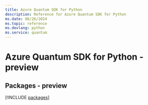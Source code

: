 ```yaml
---
title: Azure Quantum SDK for Python
description: Reference for Azure Quantum SDK for Python
ms.date: 08/26/2024
ms.topic: reference
ms.devlang: python
ms.service: quantum
---
```

# Azure Quantum SDK for Python - preview
## Packages - preview
[!INCLUDE [packages](quantum-index.md)]